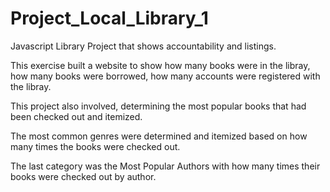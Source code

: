 # Project_Local_Library_1

Javascript
Library Project that shows accountability and listings.

This exercise built a website to show how many books were in the libray, how many books were borrowed, how many accounts were registered with the libray.

This project also involved, determining the most popular books that had been checked out and itemized.  

The most common genres were determined and itemized based on how many times the books were checked out.

The last category was the Most Popular Authors with how many times their books were checked out by author.

